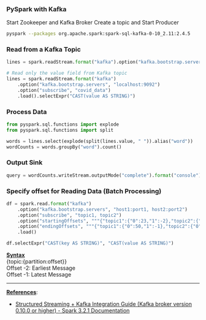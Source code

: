 ### PySpark with Kafka

Start Zookeeper and Kafka Broker
Create a topic and Start Producer

````bash
pyspark --packages org.apache.spark:spark-sql-kafka-0-10_2.11:2.4.5
````

### Read from a Kafka Topic

````python
lines = spark.readStream.format("kafka").option("kafka.bootstrap.servers", "localhost:9092").option("subscribe", "covid_data").load()

# Read only the value field from Kafka topic
lines = spark.readStream.format("kafka")
	.option("kafka.bootstrap.servers", "localhost:9092")
	.option("subscribe", "covid_data")
	.load().selectExpr("CAST(value AS STRING)")
````

### Process Data

````python
from pyspark.sql.functions import explode
from pyspark.sql.functions import split

words = lines.select(explode(split(lines.value, " ")).alias("word"))
wordCounts = words.groupBy("word").count()
````

### Output Sink

````python
query = wordCounts.writeStream.outputMode("complete").format("console").start()
````

### Specify offset for Reading Data (Batch Processing)

````python
df = spark.read.format("kafka") 
	.option("kafka.bootstrap.servers", "host1:port1, host2:port2") 
	.option("subscribe", "topic1, topic2") 
	.option("startingOffsets", """{"topic1":{"0":23,"1":-2},"topic2":{"0":-2}}""") 
	.option("endingOffsets", """{"topic1":{"0":50,"1":-1},"topic2":{"0":-1}}""") 
	.load()

df.selectExpr("CAST(key AS STRING)", "CAST(value AS STRING)")
````

**<u>Syntax</u>**  
{topic:{partition:offset}}  
Offset -2: Earliest Message  
Offset -1: Latest Message

---

**<u>References</u>**:

* [Structured Streaming + Kafka Integration Guide (Kafka broker version 0.10.0 or higher) - Spark 3.2.1 Documentation](https://spark.apache.org/docs/latest/structured-streaming-kafka-integration.html)

